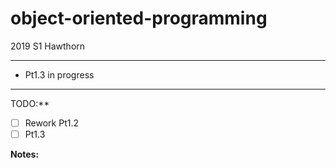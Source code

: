 # object-oriented-programming

2019 S1 Hawthorn

---

* Pt1.3 in progress



---





TODO:**

* [ ] Rework Pt1.2
* [ ] Pt1.3

**Notes:**
